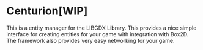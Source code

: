 Centurion[WIP]
=========

This is a entity manager for the LIBGDX Library. This provides a nice simple interface for creating entities for your game with integration with Box2D. The framework also provides very easy networking for your game.
